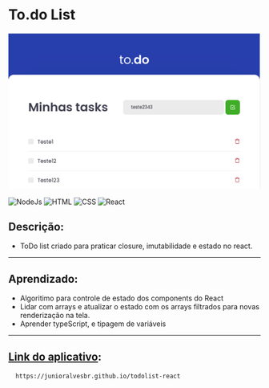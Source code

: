 # To.do List
![Alt Text](/public/todo.png)

![NodeJs](https://img.shields.io/badge/JavaScript-NODEJS-green)
![HTML](https://img.shields.io/badge/HTML-HTML5-orange)
![CSS](https://img.shields.io/badge/STYLE-CSS3-blue)
![React](https://img.shields.io/badge/JavaScript-REACT-blue)

## Descrição: 
  - ToDo list criado para praticar closure, imutabilidade e estado no react.

---

## Aprendizado:
 - Algoritimo para controle de estado dos components do React
 - Lidar com arrays e atualizar o estado com os arrays filtrados para novas renderização na tela.
 - Aprender typeScript, e tipagem de variáveis

---

## [Link do aplicativo](https://junioralvesbr.github.io/todolist-react):
```
  https://junioralvesbr.github.io/todolist-react